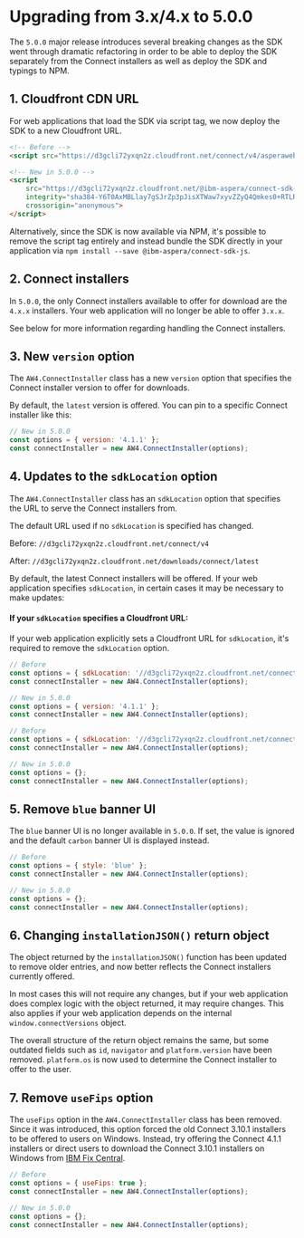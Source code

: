 # Upgrading from 3.x/4.x to 5.0.0

The `5.0.0` major release introduces several breaking changes as the SDK went through dramatic refactoring in order to be able to deploy the
SDK separately from the Connect installers as well as deploy the SDK and typings to NPM.

## 1. Cloudfront CDN URL

For web applications that load the SDK via script tag, we now deploy the SDK to a new Cloudfront URL.

```html
<!-- Before -->
<script src="https://d3gcli72yxqn2z.cloudfront.net/connect/v4/asperaweb-4.js"></script>>

<!-- New in 5.0.0 -->
<script
    src="https://d3gcli72yxqn2z.cloudfront.net/@ibm-aspera/connect-sdk-js/v5.0.0/connect-sdk.js"
    integrity="sha384-Y6T0AxMBLlay7gSJrZp3pJisXTWaw7xyvZZyQ4Qmkes0+RTLRG2sDhEPlag/Knaf"
    crossorigin="anonymous">
</script>
```

Alternatively, since the SDK is now available via NPM, it's possible to remove the script tag entirely and instead bundle the SDK directly in your
application via `npm install --save @ibm-aspera/connect-sdk-js`.

## 2. Connect installers

In `5.0.0`, the only Connect installers available to offer for download are the `4.x.x` installers. Your web application will no longer be able to offer `3.x.x`.

See below for more information regarding handling the Connect installers.

## 3. New `version` option
The `AW4.ConnectInstaller` class has a new `version` option that specifies the Connect installer version to offer for downloads.

By default, the `latest` version is offered. You can pin to a specific Connect installer like this:

```javascript
// New in 5.0.0
const options = { version: '4.1.1' };
const connectInstaller = new AW4.ConnectInstaller(options);
```

## 4. Updates to the `sdkLocation` option

The `AW4.ConnectInstaller` class has an `sdkLocation` option that specifies the URL to serve the Connect installers from.

The default URL used if no `sdkLocation` is specified has changed.

Before: `//d3gcli72yxqn2z.cloudfront.net/connect/v4`

After:  `//d3gcli72yxqn2z.cloudfront.net/downloads/connect/latest`

By default, the latest Connect installers will be offered. If your web application specifies `sdkLocation`, in certain cases it may be necessary to make updates:

#### If your `sdkLocation` specifies a Cloudfront URL:

If your web application explicitly sets a Cloudfront URL for `sdkLocation`, it's required to remove the `sdkLocation` option.

```javascript
// Before
const options = { sdkLocation: '//d3gcli72yxqn2z.cloudfront.net/connect_4_1_1_23b54d2_ga/v4' };
const connectInstaller = new AW4.ConnectInstaller(options);

// New in 5.0.0
const options = { version: '4.1.1' };
const connectInstaller = new AW4.ConnectInstaller(options);

// Before
const options = { sdkLocation: '//d3gcli72yxqn2z.cloudfront.net/connect/v4' };
const connectInstaller = new AW4.ConnectInstaller(options);

// New in 5.0.0
const options = {};
const connectInstaller = new AW4.ConnectInstaller(options);
```

## 5. Remove `blue` banner UI

The `blue` banner UI is no longer available in `5.0.0`. If set, the value is ignored and the default `carbon` banner UI is displayed instead.

```javascript
// Before
const options = { style: 'blue' };
const connectInstaller = new AW4.ConnectInstaller(options);

// New in 5.0.0
const options = {};
const connectInstaller = new AW4.ConnectInstaller(options);
```

## 6. Changing `installationJSON()` return object

The object returned by the `installationJSON()` function has been updated to remove older entries, and now better reflects the Connect installers currently offered.

In most cases this will not require any changes, but if your web application does complex logic with the object returned, it may require changes. This also applies if your web application depends on the internal `window.connectVersions` object.

The overall structure of the return object remains the same, but some outdated fields such as `id`, `navigator` and `platform.version` have been removed. `platform.os` is now used to determine the Connect installer to offer to the user.

## 7. Remove `useFips` option

The `useFips` option in the `AW4.ConnectInstaller` class has been removed. Since it was introduced, this option forced the old Connect 3.10.1 installers to be offered to users on Windows. Instead, try offering the Connect 4.1.1 installers or direct users to download the Connect 3.10.1 installers on Windows from [IBM Fix Central](https://www.ibm.com/support/fixcentral/).

```javascript
// Before
const options = { useFips: true };
const connectInstaller = new AW4.ConnectInstaller(options);

// New in 5.0.0
const options = {};
const connectInstaller = new AW4.ConnectInstaller(options);
```
